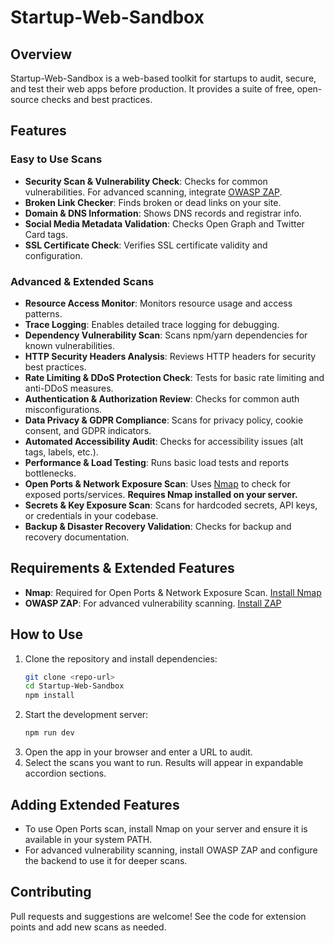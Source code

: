 
# Startup-Web-Sandbox

## Overview
Startup-Web-Sandbox is a web-based toolkit for startups to audit, secure, and test their web apps before production. It provides a suite of free, open-source checks and best practices.

## Features

### Easy to Use Scans
- **Security Scan & Vulnerability Check**: Checks for common vulnerabilities. For advanced scanning, integrate [OWASP ZAP](https://www.zaproxy.org/download/).
- **Broken Link Checker**: Finds broken or dead links on your site.
- **Domain & DNS Information**: Shows DNS records and registrar info.
- **Social Media Metadata Validation**: Checks Open Graph and Twitter Card tags.
- **SSL Certificate Check**: Verifies SSL certificate validity and configuration.

### Advanced & Extended Scans
- **Resource Access Monitor**: Monitors resource usage and access patterns.
- **Trace Logging**: Enables detailed trace logging for debugging.
- **Dependency Vulnerability Scan**: Scans npm/yarn dependencies for known vulnerabilities.
- **HTTP Security Headers Analysis**: Reviews HTTP headers for security best practices.
- **Rate Limiting & DDoS Protection Check**: Tests for basic rate limiting and anti-DDoS measures.
- **Authentication & Authorization Review**: Checks for common auth misconfigurations.
- **Data Privacy & GDPR Compliance**: Scans for privacy policy, cookie consent, and GDPR indicators.
- **Automated Accessibility Audit**: Checks for accessibility issues (alt tags, labels, etc.).
- **Performance & Load Testing**: Runs basic load tests and reports bottlenecks.
- **Open Ports & Network Exposure Scan**: Uses [Nmap](https://nmap.org/download.html) to check for exposed ports/services. **Requires Nmap installed on your server.**
- **Secrets & Key Exposure Scan**: Scans for hardcoded secrets, API keys, or credentials in your codebase.
- **Backup & Disaster Recovery Validation**: Checks for backup and recovery documentation.

## Requirements & Extended Features

- **Nmap**: Required for Open Ports & Network Exposure Scan. [Install Nmap](https://nmap.org/download.html)
- **OWASP ZAP**: For advanced vulnerability scanning. [Install ZAP](https://www.zaproxy.org/download/)

## How to Use
1. Clone the repository and install dependencies:
	```bash
	git clone <repo-url>
	cd Startup-Web-Sandbox
	npm install
	```
2. Start the development server:
	```bash
	npm run dev
	```
3. Open the app in your browser and enter a URL to audit.
4. Select the scans you want to run. Results will appear in expandable accordion sections.

## Adding Extended Features
- To use Open Ports scan, install Nmap on your server and ensure it is available in your system PATH.
- For advanced vulnerability scanning, install OWASP ZAP and configure the backend to use it for deeper scans.

## Contributing
Pull requests and suggestions are welcome! See the code for extension points and add new scans as needed.